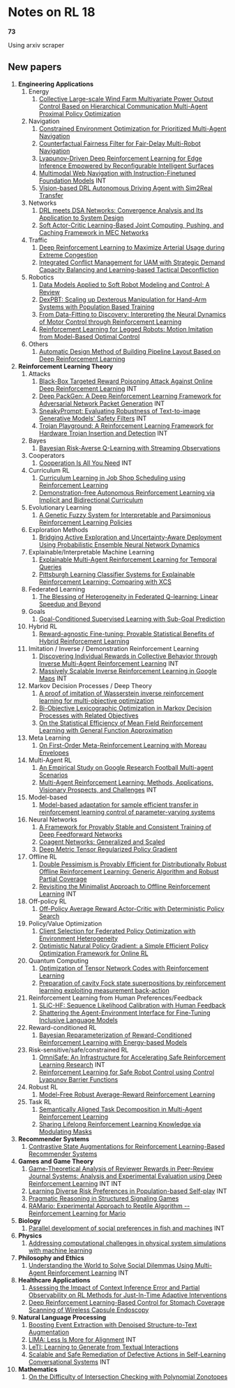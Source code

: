 # Notes on RL 18

__73__

Using arxiv scraper

## New papers

1. __Engineering Applications__
   1. Energy
      1. [Collective Large-scale Wind Farm Multivariate Power Output Control Based on Hierarchical Communication Multi-Agent Proximal Policy Optimization](https://arxiv.org/pdf/2305.10161)
   2.  Navigation
       1.  [Constrained Environment Optimization for Prioritized Multi-Agent Navigation](https://arxiv.org/pdf/2305.11260)
       2.  [Counterfactual Fairness Filter for Fair-Delay Multi-Robot Navigation](https://arxiv.org/pdf/2305.11465)
       3.  [Lyapunov-Driven Deep Reinforcement Learning for Edge Inference Empowered by Reconfigurable Intelligent Surfaces](https://arxiv.org/pdf/2305.10931)
       4.  [Multimodal Web Navigation with Instruction-Finetuned Foundation Models](https://arxiv.org/pdf/2305.11854) INT
       5.  [Vision-based DRL Autonomous Driving Agent with Sim2Real Transfer](https://arxiv.org/pdf/2305.11589)
   3.  Networks
       1.  [DRL meets DSA Networks: Convergence Analysis and Its Application to System Design](https://arxiv.org/pdf/2305.11237)
       2.  [Soft Actor-Critic Learning-Based Joint Computing, Pushing, and Caching Framework in MEC Networks](https://arxiv.org/pdf/2305.12099)
   4.  Traffic
       1.  [Deep Reinforcement Learning to Maximize Arterial Usage during Extreme Congestion](https://arxiv.org/pdf/2305.09600)
       2.  [Integrated Conflict Management for UAM with Strategic Demand Capacity Balancing and Learning-based Tactical Deconfliction](https://arxiv.org/pdf/2305.10556)
   5.  Robotics
       1.  [Data Models Applied to Soft Robot Modeling and Control: A Review](https://arxiv.org/pdf/2305.12137)
       2.  [DexPBT: Scaling up Dexterous Manipulation for Hand-Arm Systems with Population Based Training](https://arxiv.org/pdf/2305.12127)
       3.  [From Data-Fitting to Discovery: Interpreting the Neural Dynamics of Motor Control through Reinforcement Learning](https://arxiv.org/pdf/2305.11107)
       4.  [Reinforcement Learning for Legged Robots: Motion Imitation from Model-Based Optimal Control](https://arxiv.org/pdf/2305.10989)
   6.  Others
       1.  [Automatic Design Method of Building Pipeline Layout Based on Deep Reinforcement Learning](https://arxiv.org/pdf/2305.10760)
2. __Reinforcement Learning Theory__
    1. Attacks
       1. [Black-Box Targeted Reward Poisoning Attack Against Online Deep Reinforcement Learning](https://arxiv.org/pdf/2305.10681) INT
       2. [Deep PackGen: A Deep Reinforcement Learning Framework for Adversarial Network Packet Generation](https://arxiv.org/pdf/2305.11039) INT
       3. [SneakyPrompt: Evaluating Robustness of Text-to-image Generative Models' Safety Filters](https://arxiv.org/pdf/2305.12082) INT
       4. [Trojan Playground: A Reinforcement Learning Framework for Hardware Trojan Insertion and Detection](https://arxiv.org/pdf/2305.09592) INT
    2. Bayes
       1. [Bayesian Risk-Averse Q-Learning with Streaming Observations](https://arxiv.org/pdf/2305.11300)
    3.  Cooperators
        1.  [Cooperation Is All You Need](https://arxiv.org/pdf/2305.10449) INT
    4.  Curriculum RL
        1.  [Curriculum Learning in Job Shop Scheduling using Reinforcement Learning](https://arxiv.org/pdf/2305.10192)
        2.  [Demonstration-free Autonomous Reinforcement Learning via Implicit and Bidirectional Curriculum](https://arxiv.org/pdf/2305.09943)
    5.  Evolutionary Learning
        1.  [A Genetic Fuzzy System for Interpretable and Parsimonious Reinforcement Learning Policies](https://arxiv.org/pdf/2305.09922)
    6.  Exploration Methods
        1.  [Bridging Active Exploration and Uncertainty-Aware Deployment Using Probabilistic Ensemble Neural Network Dynamics](https://arxiv.org/pdf/2305.12240)
    7.  Explainable/Interpretable Machine Learning
        1.  [Explainable Multi-Agent Reinforcement Learning for Temporal Queries](https://arxiv.org/pdf/2305.10378)
        2.  [Pittsburgh Learning Classifier Systems for Explainable Reinforcement Learning: Comparing with XCS](https://arxiv.org/pdf/2305.09945)
    8.  Federated Learning
        1.  [The Blessing of Heterogeneity in Federated Q-learning: Linear Speedup and Beyond](https://arxiv.org/pdf/2305.10697)
    9.  Goals
        1.  [Goal-Conditioned Supervised Learning with Sub-Goal Prediction](https://arxiv.org/pdf/2305.10171)
    10. Hybrid RL
        1.  [Reward-agnostic Fine-tuning: Provable Statistical Benefits of Hybrid Reinforcement Learning](https://arxiv.org/pdf/2305.10282)
    11. Imitation / Inverse / Demonstration Reinforcement Learning
        1.  [Discovering Individual Rewards in Collective Behavior through Inverse Multi-Agent Reinforcement Learning](https://arxiv.org/pdf/2305.10548) INT
        2.  [Massively Scalable Inverse Reinforcement Learning in Google Maps](https://arxiv.org/pdf/2305.11290) INT
    12. Markov Decision Processes / Deep Theory
        1.  [A proof of imitation of Wasserstein inverse reinforcement learning for multi-objective optimization](https://arxiv.org/pdf/2305.10089)
        2.  [Bi-Objective Lexicographic Optimization in Markov Decision Processes with Related Objectives](https://arxiv.org/pdf/2305.09634)
        3.  [On the Statistical Efficiency of Mean Field Reinforcement Learning with General Function Approximation](https://arxiv.org/pdf/2305.11283)
    13. Meta Learning
        1.  [On First-Order Meta-Reinforcement Learning with Moreau Envelopes](https://arxiv.org/pdf/2305.12216)
    14. Multi-Agent RL
        1.  [An Empirical Study on Google Research Football Multi-agent Scenarios](https://arxiv.org/pdf/2305.09458)
        2.  [Multi-Agent Reinforcement Learning: Methods, Applications, Visionary Prospects, and Challenges](https://arxiv.org/pdf/2305.10091) INT
    15. Model-based
        1.  [Model-based adaptation for sample efficient transfer in reinforcement learning control of parameter-varying systems](https://arxiv.org/pdf/2305.12158)
    16. Neural Networks
        1.  [A Framework for Provably Stable and Consistent Training of Deep Feedforward Networks](https://arxiv.org/pdf/2305.12125)
        2.  [Coagent Networks: Generalized and Scaled](https://arxiv.org/pdf/2305.09838)
        3.  [Deep Metric Tensor Regularized Policy Gradient](https://arxiv.org/pdf/2305.11017)
    17. Offline RL
        1.  [Double Pessimism is Provably Efficient for Distributionally Robust Offline Reinforcement Learning: Generic Algorithm and Robust Partial Coverage](https://arxiv.org/pdf/2305.09659)
        2.  [Revisiting the Minimalist Approach to Offline Reinforcement Learning](https://arxiv.org/pdf/2305.09836) INT
    18. Off-policy RL
        1.  [Off-Policy Average Reward Actor-Critic with Deterministic Policy Search](https://arxiv.org/pdf/2305.12239)
    19. Policy/Value Optimization
        1.  [Client Selection for Federated Policy Optimization with Environment Heterogeneity](https://arxiv.org/pdf/2305.10978)
        2.  [Optimistic Natural Policy Gradient: a Simple Efficient Policy Optimization Framework for Online RL](https://arxiv.org/pdf/2305.11032)
    20. Quantum Computing
        1.  [Optimization of Tensor Network Codes with Reinforcement Learning](https://arxiv.org/pdf/2305.11470)
        2.  [Preparation of cavity Fock state superpositions by reinforcement learning exploiting measurement back-action](https://arxiv.org/pdf/2305.11047)
    21. Reinforcement Learning from Human Preferences/Feedback
        1.  [SLiC-HF: Sequence Likelihood Calibration with Human Feedback](https://arxiv.org/pdf/2305.10425)
        2.  [Shattering the Agent-Environment Interface for Fine-Tuning Inclusive Language Models](https://arxiv.org/pdf/2305.11455)
    22. Reward-conditioned RL
        1.  [Bayesian Reparameterization of Reward-Conditioned Reinforcement Learning with Energy-based Models](https://arxiv.org/pdf/2305.11340)
    23. Risk-sensitive/safe/constrained RL
        1.  [OmniSafe: An Infrastructure for Accelerating Safe Reinforcement Learning Research](https://arxiv.org/pdf/2305.09304) INT
        2.  [Reinforcement Learning for Safe Robot Control using Control Lyapunov Barrier Functions](https://arxiv.org/pdf/2305.09793)
    24. Robust RL
        1.  [Model-Free Robust Average-Reward Reinforcement Learning](https://arxiv.org/pdf/2305.10504)
    25. Task RL
        1.  [Semantically Aligned Task Decomposition in Multi-Agent Reinforcement Learning](https://arxiv.org/pdf/2305.10865)
        2.  [Sharing Lifelong Reinforcement Learning Knowledge via Modulating Masks](https://arxiv.org/pdf/2305.10997)
3. __Recommender Systems__
   1. [Contrastive State Augmentations for Reinforcement Learning-Based Recommender Systems](https://arxiv.org/pdf/2305.11081)
4. __Games and Game Theory__
   1. [Game-Theoretical Analysis of Reviewer Rewards in Peer-Review Journal Systems: Analysis and Experimental Evaluation using Deep Reinforcement Learning](https://arxiv.org/pdf/2305.12088) INT INT
   2. [Learning Diverse Risk Preferences in Population-based Self-play](https://arxiv.org/pdf/2305.11476) INT
   3. [Pragmatic Reasoning in Structured Signaling Games](https://arxiv.org/pdf/2305.10167)
   4. [RAMario: Experimental Approach to Reptile Algorithm -- Reinforcement Learning for Mario](https://arxiv.org/pdf/2305.09655)
5.  __Biology__
    1.  [Parallel development of social preferences in fish and machines](https://arxiv.org/pdf/2305.11137) INT
6.  __Physics__
    1.  [Addressing computational challenges in physical system simulations with machine learning](https://arxiv.org/pdf/2305.09627)
7.  __Philosophy and Ethics__
    1.  [Understanding the World to Solve Social Dilemmas Using Multi-Agent Reinforcement Learning](https://arxiv.org/pdf/2305.11358) INT
8.  __Healthcare Applications__
    1.  [Assessing the Impact of Context Inference Error and Partial Observability on RL Methods for Just-In-Time Adaptive Interventions](https://arxiv.org/pdf/2305.09913)
    2.  [Deep Reinforcement Learning-Based Control for Stomach Coverage Scanning of Wireless Capsule Endoscopy](https://arxiv.org/pdf/2305.10955)
9.  __Natural Language Processing__
    1.  [Boosting Event Extraction with Denoised Structure-to-Text Augmentation](https://arxiv.org/pdf/2305.09598)
    2.  [LIMA: Less Is More for Alignment](https://arxiv.org/pdf/2305.11206) INT
    3.  [LeTI: Learning to Generate from Textual Interactions](https://arxiv.org/pdf/2305.10314)
    4.  [Scalable and Safe Remediation of Defective Actions in Self-Learning Conversational Systems](https://arxiv.org/pdf/2305.10528) INT
10. __Mathematics__
    1.  [On the Difficulty of Intersection Checking with Polynomial Zonotopes](https://arxiv.org/pdf/2305.09901)